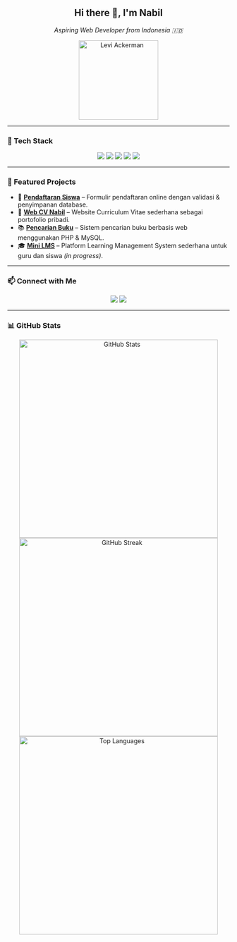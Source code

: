 <h2 align="center">Hi there 👋, I'm Nabil</h2>
<p align="center"><em>Aspiring Web Developer from Indonesia 🇮🇩</em></p>

<p align="center">
  <img src="https://github.com/mhdnblhdyh/mhdnblhdyh/blob/main/levi-ackerman-unscreen.gif?raw=true" alt="Levi Ackerman" width="180"/>
</p>

---

### 🧰 Tech Stack

<p align="center">
  <img src="https://img.shields.io/badge/PHP-777BB4?style=flat-square&logo=php&logoColor=white" />
  <img src="https://img.shields.io/badge/MySQL-4479A1?style=flat-square&logo=mysql&logoColor=white" />
  <img src="https://img.shields.io/badge/HTML5-E34F26?style=flat-square&logo=html5&logoColor=white" />
  <img src="https://img.shields.io/badge/CSS3-1572B6?style=flat-square&logo=css3&logoColor=white" />
  <img src="https://img.shields.io/badge/VSCode-007ACC?style=flat-square&logo=visual-studio-code&logoColor=white" />
</p>

---

### 📁 Featured Projects

<ul>
  <li>📝 <strong><a href="https://github.com/mhdnblhdyh/PendaftaranSiswa">Pendaftaran Siswa</a></strong> – Formulir pendaftaran online dengan validasi & penyimpanan database.</li>
  <li>💼 <strong><a href="https://github.com/mhdnblhdyh/webcvnabil">Web CV Nabil</a></strong> – Website Curriculum Vitae sederhana sebagai portofolio pribadi.</li>
  <li>📚 <strong><a href="https://github.com/mhdnblhdyh/pencarianbuku">Pencarian Buku</a></strong> – Sistem pencarian buku berbasis web menggunakan PHP & MySQL.</li>
  <li>🎓 <strong><a href="https://github.com/mhdnblhdyh/lms">Mini LMS</a></strong> – Platform Learning Management System sederhana untuk guru dan siswa <em>(in progress)</em>.</li>
</ul>

---

### 📫 Connect with Me

<p align="center">
  <a href="https://github.com/mhdnblhdyh"><img src="https://img.shields.io/badge/GitHub-181717?style=for-the-badge&logo=github&logoColor=white" /></a>
  <a href="https://instagram.com/nblhdyh"><img src="https://img.shields.io/badge/Instagram-E4405F?style=for-the-badge&logo=instagram&logoColor=white" /></a>
</p>

---

### 📊 GitHub Stats

<p align="center">
  <img src="https://github-readme-stats.vercel.app/api?username=mhdnblhdyh&show_icons=true&theme=tokyonight&hide=prs" alt="GitHub Stats" width="450" />
  <br>
  <img src="https://github-readme-streak-stats.herokuapp.com/?user=mhdnblhdyh&theme=tokyonight" alt="GitHub Streak" width="450"/>
  <br>
  <img src="https://github-readme-stats.vercel.app/api/top-langs/?username=mhdnblhdyh&layout=compact&theme=tokyonight" alt="Top Languages" width="450"/>
</p>
